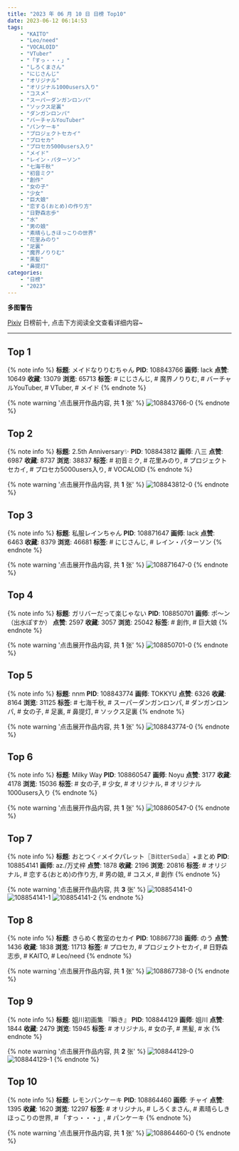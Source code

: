 ```yaml
---
title: "2023 年 06 月 10 日 日榜 Top10"
date: 2023-06-12 06:14:53
tags:
    - "KAITO"
    - "Leo/need"
    - "VOCALOID"
    - "VTuber"
    - "「すっ・・・」"
    - "しろくまさん"
    - "にじさんじ"
    - "オリジナル"
    - "オリジナル1000users入り"
    - "コスメ"
    - "スーパーダンガンロンパ"
    - "ソックス足裏"
    - "ダンガンロンパ"
    - "バーチャルYouTuber"
    - "パンケーキ"
    - "プロジェクトセカイ"
    - "プロセカ"
    - "プロセカ5000users入り"
    - "メイド"
    - "レイン・パターソン"
    - "七海千秋"
    - "初音ミク"
    - "創作"
    - "女の子"
    - "少女"
    - "巨大娘"
    - "恋する(おとめ)の作り方"
    - "日野森志歩"
    - "水"
    - "男の娘"
    - "素晴らしきほっこりの世界"
    - "花里みのり"
    - "足裏"
    - "魔界ノりりむ"
    - "黒髪"
    - "鼻提灯"
categories:
    - "日榜"
    - "2023"
---
```


<i class="fa fa-triangle-exclamation"></i>**多图警告**<i class="fa fa-triangle-exclamation"></i>

[Pixiv](https://www.pixiv.net/) 日榜前十, 点击下方阅读全文查看详细内容~

<!-- more -->

---

## Top 1

{% note info %}
**标题**: メイドなりりむちゃん
**PID**: 108843766 **画师**: lack
**点赞**: 10649 **收藏**: 13079 **浏览**: 65713
**标签**: # にじさんじ, # 魔界ノりりむ, # バーチャルYouTuber, # VTuber, # メイド
{% endnote %}

{% note warning '点击展开作品内容, 共 **1** 张' %}
![108843766-0](https://i.pixiv.re/img-original/img/2023/06/09/00/00/42/108843766_p0.png)
{% endnote %}

## Top 2

{% note info %}
**标题**: 2.5th Anniversary✨
**PID**: 108843812 **画师**: 八三
**点赞**: 6987 **收藏**: 8737 **浏览**: 38837
**标签**: # 初音ミク, # 花里みのり, # プロジェクトセカイ, # プロセカ5000users入り, # VOCALOID
{% endnote %}

{% note warning '点击展开作品内容, 共 **1** 张' %}
![108843812-0](https://i.pixiv.re/img-original/img/2023/06/09/00/00/58/108843812_p0.jpg)
{% endnote %}

## Top 3

{% note info %}
**标题**: 私服レインちゃん
**PID**: 108871647 **画师**: lack
**点赞**: 6463 **收藏**: 8379 **浏览**: 46681
**标签**: # にじさんじ, # レイン・パターソン
{% endnote %}

{% note warning '点击展开作品内容, 共 **1** 张' %}
![108871647-0](https://i.pixiv.re/img-original/img/2023/06/10/00/00/41/108871647_p0.png)
{% endnote %}

## Top 4

{% note info %}
**标题**: ガリバーだって楽じゃない
**PID**: 108850701 **画师**: ポ～ン（出水ぽすか）
**点赞**: 2597 **收藏**: 3057 **浏览**: 25042
**标签**: # 創作, # 巨大娘
{% endnote %}

{% note warning '点击展开作品内容, 共 **1** 张' %}
![108850701-0](https://i.pixiv.re/img-original/img/2023/06/09/07/30/01/108850701_p0.jpg)
{% endnote %}

## Top 5

{% note info %}
**标题**: nnm
**PID**: 108843774 **画师**: TOKKYU
**点赞**: 6326 **收藏**: 8164 **浏览**: 31125
**标签**: # 七海千秋, # スーパーダンガンロンパ, # ダンガンロンパ, # 女の子, # 足裏, # 鼻提灯, # ソックス足裏
{% endnote %}

{% note warning '点击展开作品内容, 共 **1** 张' %}
![108843774-0](https://i.pixiv.re/img-original/img/2023/06/09/00/00/44/108843774_p0.jpg)
{% endnote %}

## Top 6

{% note info %}
**标题**: Milky Way
**PID**: 108860547 **画师**: Noyu
**点赞**: 3177 **收藏**: 4178 **浏览**: 15036
**标签**: # 女の子, # 少女, # オリジナル, # オリジナル1000users入り
{% endnote %}

{% note warning '点击展开作品内容, 共 **1** 张' %}
![108860547-0](https://i.pixiv.re/img-original/img/2023/06/09/18/08/59/108860547_p0.jpg)
{% endnote %}

## Top 7

{% note info %}
**标题**: おとつく♂メイクパレット〖𝔹𝕚𝕥𝕥𝕖𝕣𝕊𝕠𝕕𝕒〗+まとめ
**PID**: 108854141 **画师**: az./万丈梓
**点赞**: 1878 **收藏**: 2196 **浏览**: 20816
**标签**: # オリジナル, # 恋する(おとめ)の作り方, # 男の娘, # コスメ, # 創作
{% endnote %}

{% note warning '点击展开作品内容, 共 **3** 张' %}
![108854141-0](https://i.pixiv.re/img-original/img/2023/06/09/12/00/13/108854141_p0.jpg)
![108854141-1](https://i.pixiv.re/img-original/img/2023/06/09/12/00/13/108854141_p1.jpg)
![108854141-2](https://i.pixiv.re/img-original/img/2023/06/09/12/00/13/108854141_p2.jpg)
{% endnote %}

## Top 8

{% note info %}
**标题**: きらめく教室のセカイ
**PID**: 108867738 **画师**: のう
**点赞**: 1436 **收藏**: 1838 **浏览**: 11713
**标签**: # プロセカ, # プロジェクトセカイ, # 日野森志歩, # KAITO, # Leo/need
{% endnote %}

{% note warning '点击展开作品内容, 共 **1** 张' %}
![108867738-0](https://i.pixiv.re/img-original/img/2023/06/09/22/06/33/108867738_p0.jpg)
{% endnote %}

## Top 9

{% note info %}
**标题**: 姐川初画集 『瞬き』
**PID**: 108844129 **画师**: 姐川
**点赞**: 1844 **收藏**: 2479 **浏览**: 15945
**标签**: # オリジナル, # 女の子, # 黒髪, # 水
{% endnote %}

{% note warning '点击展开作品内容, 共 **2** 张' %}
![108844129-0](https://i.pixiv.re/img-original/img/2023/06/09/00/05/51/108844129_p0.jpg)
![108844129-1](https://i.pixiv.re/img-original/img/2023/06/09/00/05/51/108844129_p1.jpg)
{% endnote %}

## Top 10

{% note info %}
**标题**: レモンパンケーキ
**PID**: 108864460 **画师**: チャイ
**点赞**: 1395 **收藏**: 1620 **浏览**: 12297
**标签**: # オリジナル, # しろくまさん, # 素晴らしきほっこりの世界, # 「すっ・・・」, # パンケーキ
{% endnote %}

{% note warning '点击展开作品内容, 共 **1** 张' %}
![108864460-0](https://i.pixiv.re/img-original/img/2023/06/09/20/30/02/108864460_p0.png)
{% endnote %}
